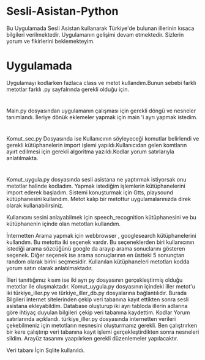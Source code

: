 # Sesli-Asistan-Python
Bu Uygulamada Sesli Asistan kullanarak Türkiye'de bulunan illerinin kısaca bilgileri verilmektedir.
Uygulamanın gelişimi devam etmektedir. Sizlerin yorum ve fikirlerini beklemekteyim.

# Uygulamada 
Uygulamayı kodlarken fazlaca class ve metot kullandım.Bunun sebebi farklı metotlar farklı .py sayfalrında gerekli olduğu için.
#
Main.py dosyasından uygulamanın çalışması için gerekli döngü ve nesneler tanımlandı. İleriye dönük eklemeler yapmak için main 'i ayrı yapmak istedim.
#
Komut_sec.py Dosyasında ise Kullanıcının söyleyeceği komutlar belirlendi ve gerekli kütüphanelerin import işlemi yapıldı.Kullanıcıdan gelen komtların ayırt edilmesi için gerekli algoritma yazıldı.Kodlar yorum satırlarıyla anlatılmakta.
#
Komut_uygula.py dosyasında sesli asistana ne yaptırmak istiyorsak onu metotlar halinde kodladım. Yapmak istediğim işlemlerin kütüphanelerini import ederek başladım. Sistemi konuşturmak için Gtts, playsound kütüphanesini kullandım. Metot kalıp bir metottur uygulamalarınızda direk olarak kullanabilirsiniz.

Kullanıcını sesini anlayabilmek için speech_recognition kütüphanesini ve bu kütüphanenin içinde olan metotları kullandım.

İnternetten Arama yapmak için webbrowser , googlesearch kütüphanelerini kullandım. Bu metotta iki seçenek vardır. Bu seçeneklerden biri kullanıcının istediği arama sözcüğünü google da arayıp arama sonuclarını gösteren seçenek. Diğer seçenek ise arama sonuçlarının en üstteki 5 sonunçtan random olarak birini seçmesidir. Kullanılan kütüphaneleri metotları kodda yorum satırı olarak anlatılmaktadır.

İlleri tanıttığımız kısım ise iki ayrı py dosyasının gerçekleştirmiş olduğu metotlar ile oluşmaktadır.
Komut_uygula.py dosyasının içindeki iller metot'u iki türkiye_iller.py ve türkiye_iller_db.py dosyalarına bağlantılıdır. Burada Bilgileri internet sitelerinden çekip veri tabanına kayıt ettikten sonra sesli asistana ekleyabildim. Database oluşturup iki ayrı tabloda illerin adlarına göre ihtiyaç duyulan bilgileri çekip veri tabanına kaydettim. Kodlar Yorum satırlarında açıklandı.
türkiye_iller.py dosyasında internetten verileri çekebilmeniz için metotların nesnesini oluşturmanız gerekli. Ben çalıştrırken bir kere çalıştırıp veri tabanına kayıt işlemi gerçekleştirdikten sonra nesneleri sildim. Arayüz tasarımı yaapılırken gerekli düzenlemeler yapılacaktır.

Veri tabanı İçin Sqlite kullanıldı.


